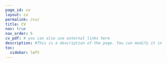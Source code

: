 ```yaml
---
page_id: cv
layout: cv
permalink: /cv/
title: CV
nav: true
nav_order: 5
cv_pdf: # you can also use external links here
description: #This is a description of the page. You can modify it in '_pages/cv.md'. You can also change or remove the top pdf download button.
toc:
  sidebar: left
---
```

